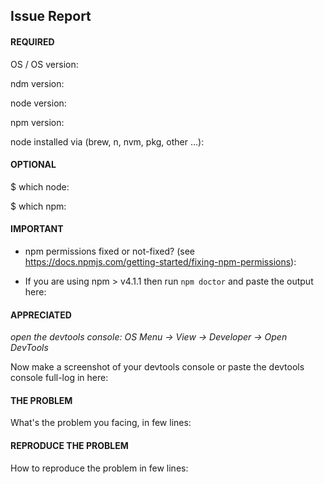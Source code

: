 ## Issue Report
<!--
Fill the informations below if you are reporting a bug OR a malfunction OR a strange behavior OR a problem in general, otherwise feel free to skip all this.

Thank you!
-->

#### REQUIRED 
OS / OS version: 

ndm version: 
 
node version:

npm version:

node installed via (brew, n, nvm, pkg, other ...): 

#### OPTIONAL 

$ which node:

$ which npm:

#### IMPORTANT

- npm permissions fixed or not-fixed? (see https://docs.npmjs.com/getting-started/fixing-npm-permissions):

- If you are using npm > v4.1.1 then run `npm doctor` and paste the output here:

#### APPRECIATED
_open the devtools console: OS Menu -> View -> Developer -> Open DevTools_

Now make a screenshot of your devtools console or paste the devtools console full-log in here:

#### THE PROBLEM
What's the problem you facing,  in few lines:

#### REPRODUCE THE PROBLEM
How to reproduce the problem in few lines:




